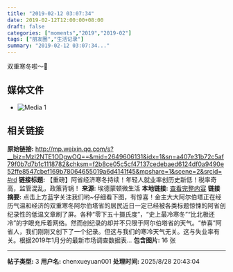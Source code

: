 ```yaml
---
title: "2019-02-12 03:07:34"
date: 2019-02-12T12:00:00+08:00
draft: false
categories: ["moments","2019","2019-02"]
tags: ["朋友圈","生活记录"]
summary: "2019-02-12 03:07:34..."
---
```


双重寒冬啦～🌚

## 媒体文件

- ![Media 1](/Moments/photos/2019-02-12/201902120307340.jpg)

## 相关链接

**原始链接:** http://mp.weixin.qq.com/s?__biz=MzI2NTE1ODgwOQ==&mid=2649606131&idx=1&sn=a407e31b72c5af79f0b7d7b1c1118782&chksm=f2b8ce05c5cf47137cedebaed6124df0a9490e52ffe8547cbef169b78064655019a6d4141f45&mpshare=1&scene=2&srcid=#rd
**链接标题:** 【重磅】阿省经济寒冬持续！年轻人就业率创历史新低！税率奇高，监管混乱，政策背锅！
**来源:** 埃德蒙顿微生活
**本地链接:** [查看完整内容](/link_content/2019/02/2019-02-12-2/link_content/)
**链接摘要:** 点击上方蓝字关注我们哟~仔细看下图，有惊喜！金主大大阿尔伯塔正在经历气温和经济的双重寒冬阿尔伯塔省的居民近日一定已经被各类标题惊悚的阿省创纪录性的低温文章刷了屏。各种“零下五十摄氏度”，“史上最冷寒冬”“比北极还冷”的字眼充斥着网络。然而创纪录的却并不只限于阿尔伯塔省的天气。“恭喜”阿省人，我们刚刚又创下了一个纪录。但这与我们的寒冷天气无关。这与失业率有关。根据2019年1月分的最新市场调查数据表...
**包含图片:** 16 张

---

**帖子类型:** 3
**用户名:** chenxueyuan001
**处理时间:** 2025/8/28 20:43:04